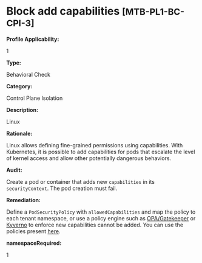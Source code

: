 # Block add capabilities <small>[MTB-PL1-BC-CPI-3] </small>

**Profile Applicability:**

1

**Type:**

Behavioral Check

**Category:**

Control Plane Isolation

**Description:**

Linux

**Rationale:**

Linux allows defining fine-grained permissions using capabilities. With Kubernetes, it is possible to add capabilities for pods that escalate the level of kernel access and allow other potentially dangerous behaviors.

**Audit:**

Create a pod or container that adds new `capabilities` in its `securityContext`. The pod creation must fail.

**Remediation:**

Define a `PodSecurityPolicy` with `allowedCapabilities` and map the policy to each tenant namespace, or use a policy engine such as [OPA/Gatekeeper](https://github.com/open-policy-agent/gatekeeper) or [Kyverno](https://kyverno.io) to enforce new capabilities cannot be added. You can use the policies present [here](https://github.com/kubernetes-sigs/multi-tenancy/tree/master/benchmarks/kubectl-mtb/test/policies).


**namespaceRequired:** 

1

